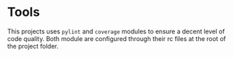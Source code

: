 Tools
=====

This projects uses `pylint` and `coverage` modules to ensure a decent level of 
code quality. Both module are configured through their rc files at the root of 
the project folder.
